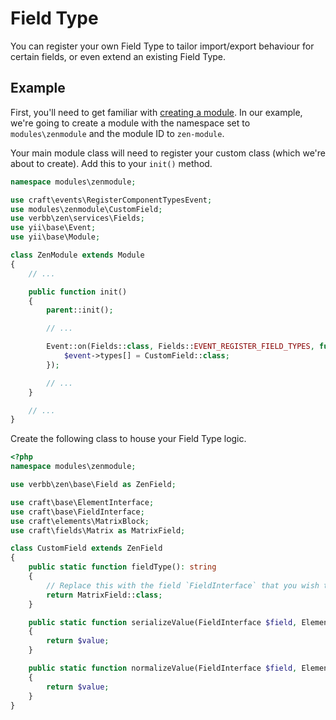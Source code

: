 # Field Type
You can register your own Field Type to tailor import/export behaviour for certain fields, or even extend an existing Field Type.

## Example
First, you'll need to get familiar with [creating a module](https://verbb.io/blog/everything-you-need-to-know-about-modules). In our example, we're going to create a module with the namespace set to `modules\zenmodule` and the module ID to `zen-module`.

Your main module class will need to register your custom class (which we're about to create). Add this to your `init()` method.

```php
namespace modules\zenmodule;

use craft\events\RegisterComponentTypesEvent;
use modules\zenmodule\CustomField;
use verbb\zen\services\Fields;
use yii\base\Event;
use yii\base\Module;

class ZenModule extends Module
{
    // ...

    public function init()
    {
        parent::init();

        // ...

        Event::on(Fields::class, Fields::EVENT_REGISTER_FIELD_TYPES, function(RegisterComponentTypesEvent $event) {
            $event->types[] = CustomField::class;
        });

        // ...
    }

    // ...
}
```

Create the following class to house your Field Type logic.

```php
<?php
namespace modules\zenmodule;

use verbb\zen\base\Field as ZenField;

use craft\base\ElementInterface;
use craft\base\FieldInterface;
use craft\elements\MatrixBlock;
use craft\fields\Matrix as MatrixField;

class CustomField extends ZenField
{
    public static function fieldType(): string
    {
        // Replace this with the field `FieldInterface` that you wish to support
        return MatrixField::class;
    }

    public static function serializeValue(FieldInterface $field, ElementInterface $element, mixed $value): mixed
    {
        return $value;
    }

    public static function normalizeValue(FieldInterface $field, ElementInterface $element, mixed $value): mixed
    {
        return $value;
    }
}
```
